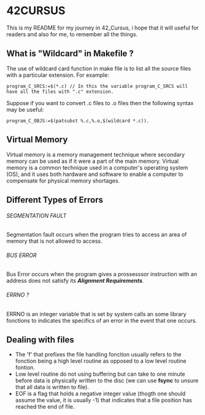 # 42CURSUS
This is my README for my journey in 42_Cursus, i hope that it will useful for readers and also for me, to remember all the things.

## What is "Wildcard" in Makefile ?

The use of wildcard card function in make file is to list all the source files with a particular extension. For example:

    program_C_SRCS:=$(*.c) // In this the variable program_C_SRCS will have all the files with ".c" extension.
    
Suppose if you want to convert .c files to .o files then the following syntax may be useful:

    program_C_OBJS:=$(patsubst %.c,%.o,$(wildcard *.c)).

## Virtual Memory
Virtual memory is a memory management technique where secondary memory can be used as if it were a part of the main memory. Virtual memory is a common technique used in a computer's operating system (OS), and it uses both hardware and software to enable a computer to compensate for physical memory shortages.

## Different Types of Errors

   ###### SEGMENTATION FAULT 
   Segmentation fault occurs when the program tries to access an area of memory that is not allowed to access.
   ###### BUS ERROR
   Bus Error occurs when the program gives a prossesssor instruction with an address does not satisfy its ***Alignment Requirements***.
   
   ###### ERRNO ?
   ERRNO is an integer variable that is set by system calls an some library fonctions to indicates the specifics of an error in the event that one occurs.
   
## Dealing with files 

   - The 'f' that prefixes the file handling fonction usually refers to the fonction being a high level routine as opposed to a low level routine fontion.
   - Low level routine do not using buffering but can take to one minute before data is physically written to the disc (we can use **fsync** to unsure that all data is written to file).
   - EOF is a flag that holds a negative integer value (thogth one should assume the value, it is usually -1) that indicates that a file position has reached the end of file.

